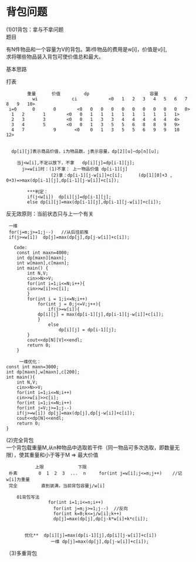 # 背包问题
(1)01背包：拿与不拿问题  
题目    

有N件物品和一个容量为V的背包。第i件物品的费用是w[i]，价值是v[i],   
求将哪些物品装入背包可使价值总和最大。

 基本思路    
 
 打表


	        重量		价值		   dp					    容量					
              wi	         ci  	       <0	1	2	3	4	5	6	7	8	9	10>
     i=0	  0		  0	       <0	0	0	0	0	0	0	0	0	0	0>
      1	  2		  1		   <0 	0	1	1	1	1	1	1	1	1	1>
      2	  3		  3		   <0 	0	1	3	3	4	4	4	4	4	4>
      3	  4		  5		   <0 	0	1	3	5	5	6	8	8	9	9>
      4	  7	          9	      <0	0	1	3	5	5	6	9	9	10      12> 
      
      
      dp[i][j]表示商品价值，i为物品数，j表示容量，dp[2][u]~dp[n][u];  
      
        当j<w[i],不足以放下，不拿   dp[i][j]=dp[i-1][j];
          j>=w[i]时：(1)不拿： 上一物品价值 dp[i-1][j]
                     (2)拿：dp[i-1][j-w[i]]+c[i];      (dp[1][0]+3 , 0+3)=>max(dp[i-1][j],dp[i-1][j-w[i]]+c[i]);
                     
            ***判定：  
            if(j<w[i])  dp[i][j]=dp[i-1][j];
            else dp[i][j]=max(dp[i-1][j],dp[i-1][j-w[i]]+c[i]);
            
 反无效原则：当前状态只与上一个有关
  
     一维  
     for(j=m;j>=1;j--)   //从后往前推
     if(j>=w[i])  dp[j]=max(dp[j],dp[j-w[i]]+c[i]);     
     
	   Code:  
		const int maxn=4000;
		int dp[maxn][maxn];
		int w[maxn],c[maxn];
		int main() {
			int N,V;
		    cin>>N>>V;
		    for(int i=1;i<=N;i++){
			cin>>w[i]>>c[i];
		    }
		    for(int i = 1;i<=N;i++)
				for(int j = 0;j<=V;j++){ 
					if(j>=w[i]){
				dp[i][j] = max(dp[i-1][j],dp[i-1][j-w[i]]+c[i]);
			    }
					else
						dp[i][j] = dp[i-1][j];
			} 
		    cout<<dp[N][V]<<endl;
		    return 0;
		}
		
         一维优化：
	const int maxn=3000;
	int dp[maxn],w[maxn],c[200];
	int main(){
		int N,V;
		cin>>N>>V;
		for(int i=1;i<=N;i++)
		cin>>w[i]>>c[i];
		for(int i=1;i<=N;i++)
		for(int j=V;j>=1;j--)
		if(j>=w[i]) dp[j]=max(dp[j],dp[j-w[i]]+c[i]);
		cout<<dp[N]<<endl;
		return 0; 
	}
        
                     
(2)完全背包  
    一个背包载重量M,从n种物品中选取若干件（同一物品可多次选取，即数量无限），使其重量和小于等于M  =>  最大价值  
    
               上限             下限
     朴素        0  1  2  3  ...  n     for(int j=w[i];j<=m;j++)    //记w[i]为重量
     完全         直到装满，当前背包容量j/w[i]
     
        01背包写法     
                    for(int i=1;i<=n;i++)
                      for(int j=m;j>=1;j--)  //反向
                      for(int k=0;k<=j/w[i];k++)
                      dp[j]=max(dp[j],dp[j-k*w[i]+k*c[i]);
                      
                      
           优化**  dp[i][j]=max(dp[i-1][j],dp[i][j-w[i]]+c[i])
                     一维 dp[j]=max(dp[j],dp[j-w[i]]+c[i]);
                     
 （3)多重背包                    
